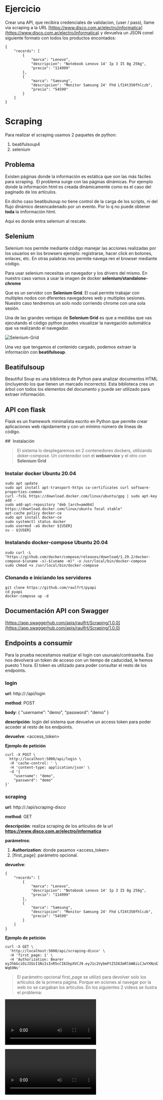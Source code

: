 # Ejercicio

Crear una API, que recibira credenciales de validacion, (user / pass), llame via
scraping a la URL [https://www.disco.com.ar/electro/informatica](https://www.disco.com.ar/electro/informatica) y devuelva un
JSON conel siguiente formato con todos los productos encontados:

```
{
    "records": [
        {
            "marca": "Lenovo",
            "descripcion": "Notebook Lenovo 14' Ip 3 I5 8g 256g",
            "precio": "114999"
        },
        {
            "marca": "Samsung",
            "descripcion": "Monitor Samsung 24' Fhd Lf24t350fhlczb",
            "precio": "54599"
        }
    ]
}
```

# Scraping

Para realizar el scraping usamos 2 paquetes de python:

1.  beatifulsoup4
2.  selenium

## Problema

Existen páginas donde la información es estática que son las más fáciles para scraping. 
El problema surge con las páginas dinámicas. Por ejemplo donde la información
html es creada dinámicamente como es el caso del paginado de los artículos.

En dicho caso beatibulsoup no tiene control de la carga de los scripts, ni del 
flujo dinámico desencadenado por un evento. Por lo q no puede obtener **toda**
la imformación html.

Aqui es donde entra selenium al rescate.

## Selenium

Selenium nos permite mediante código manejar las acciones realizadas por los
usuarios en los browsers ejemplo: registrarse, hacer click en botones, enlaces,
etc. En otras palabras nos permite navega ren el browser mediante código.

Para usar selenium necesitas un navegador y los drivers del mismo.
En nuestro caso vamos a usar la imagen de docker **selenium/standalone-chrome**

Que es un servidor con **Selenium Grid**. El cual permite trabajar con
multiples nodos con dferentes navegadores web y multiples sesiones.
Nuestro caso tendremos un solo nodo corriendo chrome con una sola sesión.

Una de las grandes ventajas de **Selenium Grid** es que a medidas que vas
ejecutando el código python puedes visualizar la navegación automática que va
realizando el navegador.

![Selenium-Grid](./src/img/selenium-grid-1.gif)

Una vez que tengamos el contenido cargado, podemos extraer la información con
**beatifulsoup**.

## Beatifulsoup

Beautiful Soup es una biblioteca de Python para analizar documentos 
HTML (incluyendo los que tienen un marcado incorrecto). Esta biblioteca 
crea un árbol con todos los elementos del documento y puede ser utilizado 
para extraer información.

## API con flask
Flask es un framework minimalista escrito en Python que permite crear 
aplicaciones web rápidamente y con un mínimo número de líneas de código.

##  Instalación

> El sistema lo desplegaremos en 2 contenedores dockers, utilizando
doker-compose. Un contenedor con el **webservice** y el otro con **Selenium Grid**

### Instalar docker Ubuntu 20.04

```
sudo apt update
sudo apt install apt-transport-https ca-certificates curl software-properties-common
curl -fsSL https://download.docker.com/linux/ubuntu/gpg | sudo apt-key add -
sudo add-apt-repository "deb [arch=amd64] https://download.docker.com/linux/ubuntu focal stable"
apt-cache policy docker-ce
sudo apt install docker-ce
sudo systemctl status docker
sudo usermod -aG docker ${USER}
su - ${USER}
```

### Instalando docker-compose Ubuntu 20.04

```
sudo curl -L "https://github.com/docker/compose/releases/download/1.29.2/docker-compose-$(uname -s)-$(uname -m)" -o /usr/local/bin/docker-compose
sudo chmod +x /usr/local/bin/docker-compose
```

### Clonando e iniciando los servidores

```
git clone https://github.com/raulfrt/pyapi
cd pyapi
docker-compose up -d
```

## Documentación API con Swagger

[https://app.swaggerhub.com/apis/raulfrt/Scraping/1.0.0](https://app.swaggerhub.com/apis/raulfrt/Scraping/1.0.0)

## Endpoints a consumir

Para la prueba necesitamos realizar el login con usuruaio/contraseña. Eso nos
devolverá un token de acceso con un tiempo de caducidad, le hemos puesto 1
hora. El token es utilizado para poder consultar el resto de los endpoints.

### login

**url**: http://<servername>:<port>/api/login

**method**: POST

**body**: {
    "username": "demo",
    "password": "demo"
}

**descripción**: login del sistema que devuelve un access token para poder acceder
al resto de los endpoints.

**devuelve**: <access_token>

**Ejemplo de petición**

```
curl -X POST \
  http://localhost:5000/api/login \
  -H 'cache-control: ' \
  -H 'content-type: application/json' \
  -d '{
	"username": "demo",
	"password": "demo"
}'
```

### scraping

**url**: http://<servername>:<port>/api/scraping-disco

**method**: GET

**descripción**: realiza scraping de los artículos de la url 
**https://www.disco.com.ar/electro/informatica**

**parámetros**:

1.  **Authorization**: donde pasamos <access_token>
2.  [first_page]: parámetro opcional.

**devuelve**:

```
{
    "records": [
        {
            "marca": "Lenovo",
            "descripcion": "Notebook Lenovo 14' Ip 3 I5 8g 256g",
            "precio": "114999"
        },
        {
            "marca": "Samsung",
            "descripcion": "Monitor Samsung 24' Fhd Lf24t350fhlczb",
            "precio": "54599"
        }
    ]
}
``` 

**Ejemplo de petición**

```
curl -X GET \
  'http://localhost:5000/api/scraping-disco' \
  -H 'first_page: 1' \
  -H 'Authorization: Bearer eyJhbGciOiJIUzI1NiIsInR5cCI6IkpXVCJ9.eyJ1c2VybmFtZSI6ImRlbW8iLCJwYXNzd29yZCI6ImRlbW8iLCJleHAiOjE2NjkzOTEyOTN9.Sc0FgUxgfQlXUmID4UGrvGTST7n0s6_AmBbw-Wq69Ns'
```

> El parámetro opcional first_page se utilizó para devolver solo los artículos
de la primera página. Porque en ociones al navegar por la web no se cargaban 
los artículos. En los siguientes 2 videos se ilustra el problema:

![Navegación por usuario](./src/video/user-navigation.webm)

![Navegación por selenium](./src/video/selenium-navigation.webm)




